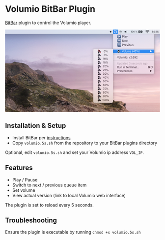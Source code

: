 # Volumio BitBar Plugin

[BitBar](https://getbitbar.com) plugin to control the Volumio player.

![Screenshot](bb_volumio.png)

## Installation & Setup

* Install BitBar per [instructions](https://getbitbar.com)
* Copy `volumio.5s.sh` from the repository to your BitBar plugins directory

Optional, edit `volumio.5s.sh` and set your Volumio ip address `VOL_IP`.

## Features

* Play / Pause
* Switch to next / previous queue item
* Set volume
* View actual version (link to local Volumio web interface)

The plugin is set to reload every 5 seconds.

## Troubleshooting

Ensure the plugin is executable by running `chmod +x volumio.5s.sh`
